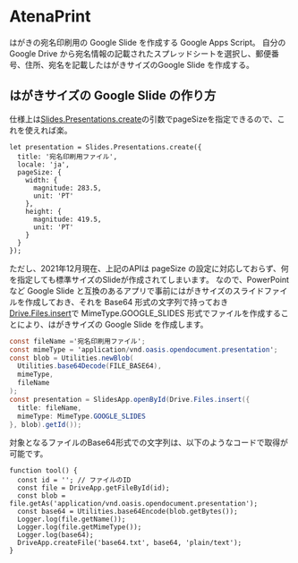 # AtenaPrint
はがきの宛名印刷用の Google Slide を作成する Google Apps Script。
自分の Google Drive から宛名情報の記載されたスプレッドシートを選択し、郵便番号、住所、宛名を記載したはがきサイズのGoogle Slide を作成する。

## はがきサイズの Google Slide の作り方
仕様上は[Slides.Presentations.create](https://developers.google.com/slides/api/samples/presentation#create_a_new_presentation)の引数でpageSizeを指定できるので、これを使えれば楽。
```javascript:sample
let presentation = Slides.Presentations.create({
  title: '宛名印刷用ファイル',
  locale: 'ja',
  pageSize: {
    width: {
      magnitude: 283.5,
      unit: 'PT'
    },
    height: {
      magnitude: 419.5,
      unit: 'PT'
    }
  }
});
```
ただし、2021年12月現在、上記のAPIは pageSize の設定に対応しておらず、何を指定しても標準サイズのSlideが作成されてしまいます。
なので、PowerPoint など Google Slide と互換のあるアプリで事前にはがきサイズのスライドファイルを作成しておき、それを Base64 形式の文字列で持っておき
[Drive.Files.insert](https://developers.google.com/drive/api/v2/reference/files/insert)で MimeType.GOOGLE_SLIDES 形式でファイルを作成することにより、はがきサイズの Google Slide を作成します。
```javascript:コード.gs
const fileName ='宛名印刷用ファイル';
const mimeType = 'application/vnd.oasis.opendocument.presentation';
const blob = Utilities.newBlob(
  Utilities.base64Decode(FILE_BASE64),
  mimeType,
  fileName
);
const presentation = SlidesApp.openById(Drive.Files.insert({
  title: fileName,
  mimeType: MimeType.GOOGLE_SLIDES
}, blob).getId());
```
対象となるファイルのBase64形式での文字列は、以下のようなコードで取得が可能です。
```javascript:sample
function tool() {
  const id = ''; // ファイルのID
  const file = DriveApp.getFileById(id);
  const blob = file.getAs('application/vnd.oasis.opendocument.presentation');
  const base64 = Utilities.base64Encode(blob.getBytes());
  Logger.log(file.getName());
  Logger.log(file.getMimeType());
  Logger.log(base64);
  DriveApp.createFile('base64.txt', base64, 'plain/text');
}
```
